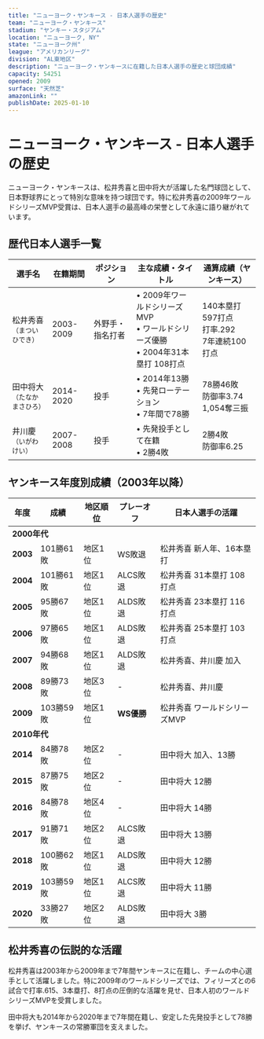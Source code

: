 ```yaml
---
title: "ニューヨーク・ヤンキース - 日本人選手の歴史"
team: "ニューヨーク・ヤンキース"
stadium: "ヤンキー・スタジアム"
location: "ニューヨーク, NY"
state: "ニューヨーク州"
league: "アメリカンリーグ"
division: "AL東地区"
description: "ニューヨーク・ヤンキースに在籍した日本人選手の歴史と球団成績"
capacity: 54251
opened: 2009
surface: "天然芝"
amazonLink: ""
publishDate: 2025-01-10
---
```


# ニューヨーク・ヤンキース - 日本人選手の歴史

ニューヨーク・ヤンキースは、松井秀喜と田中将大が活躍した名門球団として、日本野球界にとって特別な意味を持つ球団です。特に松井秀喜の2009年ワールドシリーズMVP受賞は、日本人選手の最高峰の栄誉として永遠に語り継がれています。

## 歴代日本人選手一覧

<div class="players-table-container">
  <table class="players-table">
    <thead>
      <tr>
        <th>選手名</th>
        <th>在籍期間</th>
        <th>ポジション</th>
        <th>主な成績・タイトル</th>
        <th>通算成績（ヤンキース）</th>
      </tr>
    </thead>
    <tbody>
      <tr class="player-row">
        <td class="player-name">松井秀喜<br><small>（まつい ひでき）</small></td>
        <td>2003-2009</td>
        <td>外野手・指名打者</td>
        <td>
          • 2009年ワールドシリーズMVP<br>
          • ワールドシリーズ優勝<br>
          • 2004年31本塁打 108打点
        </td>
        <td>140本塁打 597打点<br>打率.292<br>7年連続100打点</td>
      </tr>
      <tr class="player-row">
        <td class="player-name">田中将大<br><small>（たなか まさひろ）</small></td>
        <td>2014-2020</td>
        <td>投手</td>
        <td>
          • 2014年13勝<br>
          • 先発ローテーション<br>
          • 7年間で78勝
        </td>
        <td>78勝46敗<br>防御率3.74<br>1,054奪三振</td>
      </tr>
      <tr class="player-row">
        <td class="player-name">井川慶<br><small>（いがわ けい）</small></td>
        <td>2007-2008</td>
        <td>投手</td>
        <td>
          • 先発投手として在籍<br>
          • 2勝4敗
        </td>
        <td>2勝4敗<br>防御率6.25</td>
      </tr>
    </tbody>
  </table>
</div>

## ヤンキース年度別成績（2003年以降）

<div class="records-table-container">
  <table class="records-table">
    <thead>
      <tr>
        <th>年度</th>
        <th>成績</th>
        <th>地区順位</th>
        <th>プレーオフ</th>
        <th>日本人選手の活躍</th>
      </tr>
    </thead>
    <tbody>
      <tr class="decade-header">
        <td colspan="5"><strong>2000年代</strong></td>
      </tr>
      <tr class="record-row playoff">
        <td><strong>2003</strong></td>
        <td>101勝61敗</td>
        <td>地区1位</td>
        <td>WS敗退</td>
        <td>松井秀喜 新人年、16本塁打</td>
      </tr>
      <tr class="record-row playoff">
        <td><strong>2004</strong></td>
        <td>101勝61敗</td>
        <td>地区1位</td>
        <td>ALCS敗退</td>
        <td>松井秀喜 31本塁打 108打点</td>
      </tr>
      <tr class="record-row playoff">
        <td><strong>2005</strong></td>
        <td>95勝67敗</td>
        <td>地区1位</td>
        <td>ALDS敗退</td>
        <td>松井秀喜 23本塁打 116打点</td>
      </tr>
      <tr class="record-row playoff">
        <td><strong>2006</strong></td>
        <td>97勝65敗</td>
        <td>地区1位</td>
        <td>ALDS敗退</td>
        <td>松井秀喜 25本塁打 103打点</td>
      </tr>
      <tr class="record-row playoff">
        <td><strong>2007</strong></td>
        <td>94勝68敗</td>
        <td>地区1位</td>
        <td>ALDS敗退</td>
        <td>松井秀喜、井川慶 加入</td>
      </tr>
      <tr class="record-row">
        <td><strong>2008</strong></td>
        <td>89勝73敗</td>
        <td>地区3位</td>
        <td>-</td>
        <td>松井秀喜、井川慶</td>
      </tr>
      <tr class="record-row ws-champion">
        <td><strong>2009</strong></td>
        <td>103勝59敗</td>
        <td>地区1位</td>
        <td><strong>WS優勝</strong></td>
        <td>松井秀喜 ワールドシリーズMVP</td>
      </tr>
      <tr class="decade-header">
        <td colspan="5"><strong>2010年代</strong></td>
      </tr>
      <tr class="record-row">
        <td><strong>2014</strong></td>
        <td>84勝78敗</td>
        <td>地区2位</td>
        <td>-</td>
        <td>田中将大 加入、13勝</td>
      </tr>
      <tr class="record-row">
        <td><strong>2015</strong></td>
        <td>87勝75敗</td>
        <td>地区2位</td>
        <td>-</td>
        <td>田中将大 12勝</td>
      </tr>
      <tr class="record-row">
        <td><strong>2016</strong></td>
        <td>84勝78敗</td>
        <td>地区4位</td>
        <td>-</td>
        <td>田中将大 14勝</td>
      </tr>
      <tr class="record-row playoff">
        <td><strong>2017</strong></td>
        <td>91勝71敗</td>
        <td>地区2位</td>
        <td>ALCS敗退</td>
        <td>田中将大 13勝</td>
      </tr>
      <tr class="record-row playoff">
        <td><strong>2018</strong></td>
        <td>100勝62敗</td>
        <td>地区1位</td>
        <td>ALDS敗退</td>
        <td>田中将大 12勝</td>
      </tr>
      <tr class="record-row playoff">
        <td><strong>2019</strong></td>
        <td>103勝59敗</td>
        <td>地区1位</td>
        <td>ALCS敗退</td>
        <td>田中将大 11勝</td>
      </tr>
      <tr class="record-row playoff">
        <td><strong>2020</strong></td>
        <td>33勝27敗</td>
        <td>地区2位</td>
        <td>ALDS敗退</td>
        <td>田中将大 3勝</td>
      </tr>
    </tbody>
  </table>
</div>

## 松井秀喜の伝説的な活躍

松井秀喜は2003年から2009年まで7年間ヤンキースに在籍し、チームの中心選手として活躍しました。特に2009年のワールドシリーズでは、フィリーズとの6試合で打率.615、3本塁打、8打点の圧倒的な活躍を見せ、日本人初のワールドシリーズMVPを受賞しました。

田中将大も2014年から2020年まで7年間在籍し、安定した先発投手として78勝を挙げ、ヤンキースの常勝軍団を支えました。